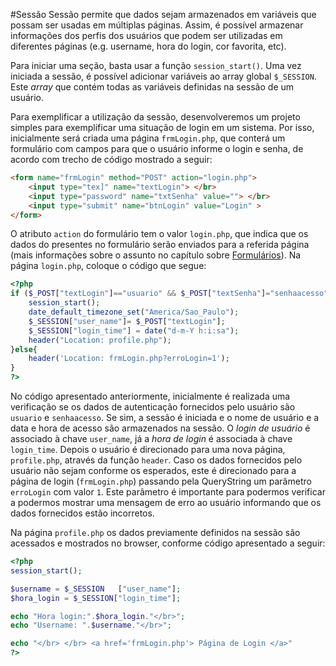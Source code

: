 #Sessão
Sessão permite que dados sejam armazenados em variáveis que possam ser usadas em múltiplas páginas. Assim, é possível armazenar informações dos perfis dos usuários que podem ser utilizadas em diferentes páginas (e.g.  username, hora do login, cor favorita, etc).

Para iniciar uma seção, basta usar a função `session_start()`. Uma vez iniciada a sessão, é possível adicionar variáveis ao array global `$_SESSION`. Este *array* que contém todas as variáveis definidas na sessão de um usuário. 

Para exemplificar a utilização da sessão, desenvolveremos um projeto simples para exemplificar uma situação de login em um sistema. Por isso, inicialmente será criada uma página `frmLogin.php`, que conterá um formulário com campos para que o usuário informe o login e senha, de acordo com trecho de código mostrado a seguir:

```html
<form name="frmLogin" method="POST" action="login.php">
    <input type="tex]" name="textLogin"> </br>
    <input type="password" name="txtSenha" value=""> </br>
    <input type="submit" name="btnLogin" value="Login" >
</form>
```

O atributo `action` do formulário tem o valor `login.php`, que indica que os dados do presentes no formulário serão enviados para a referida página (mais informações sobre o assunto no capítulo sobre [Formulários](../formularios/README.md)). Na página `login.php`, coloque o código que segue:

```php
<?php
if ($_POST["textLogin"]=="usuario" && $_POST["textSenha"]="senhaacesso" ){
    session_start();
    date_default_timezone_set("America/Sao_Paulo");
    $_SESSION["user_name"]= $_POST["textLogin"];
    $_SESSION["login_time"] = date("d-m-Y h:i:sa");
    header("Location: profile.php");
}else{
    header('Location: frmLogin.php?erroLogin=1');
}
?>
```

No código apresentado anteriormente, inicialmente é realizada uma verificação se os dados de autenticação fornecidos pelo usuário são `usuario`  e `senhaacesso`. Se sim, a sessão é iniciada e o nome de usuário e a data e hora de acesso são armazenados na sessão. O *login de usuário* é associado à chave `user_name`, já a *hora de login* é associada à chave `login_time`.  Depois o usuário é direcionado para uma nova página, `profile.php`, através da função `header`. Caso os dados fornecidos pelo usuário não sejam conforme os esperados, este é direcionado para a página de login (`frmLogin.php`) passando pela QueryString um parâmetro `erroLogin` com valor `1`. Este parâmetro é importante para podermos verificar a podermos mostrar uma mensagem de erro ao usuário informando que os dados fornecidos estão incorretos.

Na página `profile.php` os dados previamente definidos na sessão são acessados e mostrados no browser, conforme código apresentado a seguir:

```php
<?php
session_start();

$username = $_SESSION   ["user_name"];
$hora_login = $_SESSION["login_time"];

echo "Hora login:".$hora_login."</br>";
echo "Username: ".$username."</br>";

echo "</br> </br> <a href='frmLogin.php'> Página de Login </a>"
?>
```